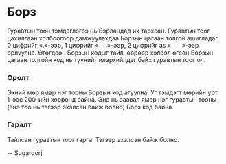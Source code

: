 Борз
====

Гуравтын тоон тэмдэглэгээ нь Бэрландад их тархсан. Гуравтын тоог цахилгаан холбоогоор дамжуулахдаа Борзын цагаан толгой ашигладаг. $0$ цифрийг $«.»$-ээр, $1$ цифрийг $«-.»$-ээр, $2$ цифрийг as $«--»$-ээр орлуулна. Ѳгѳгдсѳн Борзын кодыг тайл, ѳѳрѳѳр хэлбэл ѳгсѳн Борзын цагаан толгойн код нь түүнийг илэрхийлдэг байх гуравтын тоог ол. 

### Оролт
Эхний мѳр ямар нэг тооны Борзын код агуулна. Уг тэмдэгт мѳрийн урт $1$-ээс $200$-ийн хооронд байна. Энэ нь заавал ямар нэг гуравтын тооны (энэ тоо нь тэгээр эхэлсэн байж болно) Борз код байна.

### Гаралт
Тайлсан гуравтын тоог гарга. Тэгээр эхэлсэн байж болно. 

-- Sugardorj
